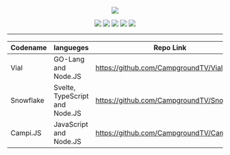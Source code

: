 <p align="center">
    <img src="https://i.imgur.com/lsAQv80.png">
</p>
<p align="center">
    <img src="https://img.shields.io/badge/go-%2300ADD8.svg?style=for-the-badge&logo=go&logoColor=white)">      <img src="https://img.shields.io/badge/svelte-%23f1413d.svg?style=for-the-badge&logo=svelte&logoColor=white">      <img src="https://img.shields.io/badge/javascript-%23323330.svg?style=for-the-badge&logo=javascript&logoColor=%23F7DF1E">      <img src="https://img.shields.io/badge/node.js-6DA55F?style=for-the-badge&logo=node.js&logoColor=white">      <img src="https://img.shields.io/badge/Liberapay-F6C915?style=for-the-badge&logo=liberapay&logoColor=black">     
</p>

<div align="center">

<hr>

| Codename | langueges | Repo Link |
|----------|----------|----------|
| Vial | GO-Lang and Node.JS | https://github.com/CampgroundTV/Vial |
| Snowflake | Svelte, TypeScript and Node.JS | https://github.com/CampgroundTV/Snowflake |
| Campi.JS | JavaScript and Node.JS | https://github.com/CampgroundTV/Campi.JS |
</div>
